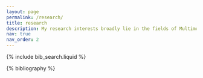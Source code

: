 ```yaml
---
layout: page
permalink: /research/
title: research
description: My research interests broadly lie in the fields of Multimodal Learning, Visual Question Answering (VQA), Natural Language Processing (NLP), and Decentralized Learning.
nav: true
nav_order: 2
---
```


<!-- _pages/publications.md -->

<!-- Bibsearch Feature -->

{% include bib_search.liquid %}

<div class="publications">

{% bibliography %}

</div>
